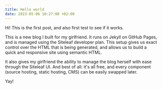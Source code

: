 ```yaml
---
title: Hello world
date: 2023-05-06 10:27:00 +02:00
---
```


Hi! This is the first post, and also first test to see if it works.

This is a new blog I built for my girlfriend. It runs on Jekyll on GitHub Pages, and is managed using the Siteleaf developer plan. This setup gives us exact control over the HTML that is being generated, and allows us to build a quick and responsive site using semantic HTML.

It also gives my girlfriend the ability to manage the blog herself with ease through the Siteleaf UI. And best of all: it's all free, and every component (source hosting, static hosting, CMS) can be easily swapped later.

Yay!